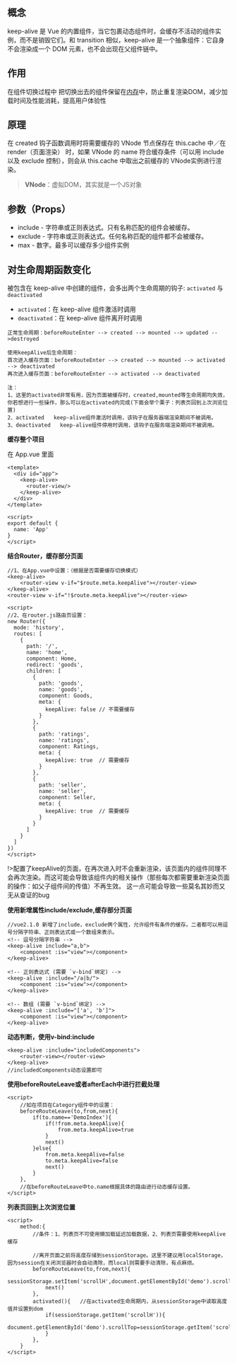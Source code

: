## 概念

keep-alive 是 Vue 的内置组件，当它包裹动态组件时，会缓存不活动的组件实例，而不是销毁它们。和 transition 相似，keep-alive 是一个抽象组件：它自身不会渲染成一个 DOM 元素，也不会出现在父组件链中。

## 作用

在组件切换过程中 把切换出去的组件保留在[内存](https://so.csdn.net/so/search?q=内存&spm=1001.2101.3001.7020)中，防止重复渲染DOM，减少加载时间及性能消耗，提高用户体验性

## 原理

在 created 钩子函数调用时将需要缓存的 VNode 节点保存在 this.cache 中／在 render（页面渲染） 时，如果 VNode 的 name 符合缓存条件（可以用 include 以及 exclude 控制），则会从 this.cache 中取出之前缓存的 VNode实例进行渲染。
>**VNode**：虚拟DOM，其实就是一个JS对象



## 参数（Props）

- include - 字符串或正则表达式。只有名称匹配的组件会被缓存。
- exclude - 字符串或正则表达式。任何名称匹配的组件都不会被缓存。
- max - 数字。最多可以缓存多少组件实例

## 对生命周期函数变化

被包含在 keep-alive 中创建的组件，会多出两个生命周期的钩子: `activated` 与 `deactivated`

- `activated`：在 keep-alive 组件激活时调用
- `deactivated`：在 keep-alive 组件离开时调用

```
正常生命周期：beforeRouteEnter --> created --> mounted --> updated -->destroyed

使用keepAlive后生命周期：
首次进入缓存页面：beforeRouteEnter --> created --> mounted --> activated --> deactivated
再次进入缓存页面：beforeRouteEnter --> activated --> deactivated

注：
1、这里的activated非常有用，因为页面被缓存时，created,mounted等生命周期均失效，你若想进行一些操作，那么可以在activated内完成(下面会举个栗子：列表页回到上次浏览位置)
2、activated   keep-alive组件激活时调用，该钩子在服务器端渲染期间不被调用。 
3、deactivated   keep-alive组件停用时调用，该钩子在服务端渲染期间不被调用。
```

**缓存整个项目**

在 App.vue 里面

```vue
<template>
  <div id="app">
  	<keep-alive>
      <router-view/>
    </keep-alive>
  </div>
</template>

<script>
export default {
  name: 'App'
}
</script>
```

**结合Router，缓存部分页面**

```vue
//1、在App.vue中设置：（根据是否需要缓存切换模式）
<keep-alive>
    <router-view v-if="$route.meta.keepAlive"></router-view>
</keep-alive>
<router-view v-if="!$route.meta.keepAlive"></router-view>

<script>
//2、在router.js路由页设置：
new Router({
  mode: 'history',
  routes: [
    {
      path: '/',
      name: 'home',
      component: Home,
      redirect: 'goods',
      children: [
        {
          path: 'goods',
          name: 'goods',
          component: Goods,
          meta: {
        	keepAlive: false // 不需要缓存
      	  }
        },
        {
          path: 'ratings',
          name: 'ratings',
          component: Ratings,
          meta: {
        	keepAlive: true  // 需要缓存
      	  }
        },
        {
          path: 'seller',
          name: 'seller',
          component: Seller,
          meta: {
        	keepAlive: true  // 需要缓存
      	  }
        }
      ]
    }
  ]
})
</script>
```

!>配置了keepAlive的页面，在再次进入时不会重新渲染，该页面内的组件同理不会再次渲染。而这可能会导致该组件内的相关操作（那些每次都需要重新渲染页面的操作：如父子组件间的传值）不再生效。 这一点可能会导致一些莫名其妙而又无从查证的bug

**使用新增属性include/exclude,缓存部分页面**

```vue
//vue2.1.0 新增了include，exclude俩个属性，允许组件有条件的缓存。二者都可以用逗号分隔字符串、正则表达式或一个数组来表示。
<!-- 逗号分隔字符串 -->
<keep-alive include="a,b">
    <component :is="view"></component>
</keep-alive>

<!-- 正则表达式 (需要 `v-bind`绑定) -->
<keep-alive :include="/a|b/">
    <component :is="view"></component>
</keep-alive>
 
<!-- 数组 (需要 `v-bind`绑定) -->
<keep-alive :include="['a', 'b']">
    <component :is="view"></component>
</keep-alive>
```

**动态判断，使用v-bind:include**

```vue
<keep-alive :include="includedComponents">
    <router-view></router-view>
</keep-alive>
//includedComponents动态设置即可  
```

**使用beforeRouteLeave或者afterEach中进行拦截处理**

```vue
<script>
    //如在项目在Category组件中的设置：
    beforeRouteLeave(to,from,next){
        if(to.name=='DemoIndex'){
            if(!from.meta.keepAlive){
                from.meta.keepAlive=true
            }
            next()
        }else{
            from.meta.keepAlive=false
            to.meta.keepAlive=false
            next()
        }
    },
    //在beforeRouteLeave中to.name根据具体的路由进行动态缓存设置。 
</script>
```

**列表页回到上次浏览位置**

```vue
<script>
    method:{
        //条件：1、列表页不可使用懒加载延迟加载数据，2、列表页需要使用keepAlive缓存

        //离开页面之前将高度存储到sessionStorage。这里不建议用localStorage，因为session在关闭浏览器时会自动清除，而local则需要手动清除，有点麻烦。
        beforeRouteLeave(to,from,next){
            sessionStorage.setItem('scrollH',document.getElementById('demo').scrollTop)
            next()
        },
        activated(){   //在activated生命周期内，从sessionStorage中读取高度值并设置到dom
            if(sessionStorage.getItem('scrollH')){
                 document.getElementById('demo').scrollTop=sessionStorage.getItem('scrollH')
            }
        },
    }
</script>   
```

